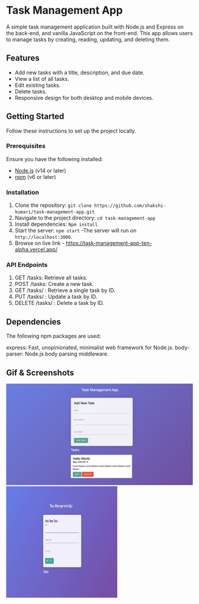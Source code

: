 # Task Management App

A simple task management application built with Node.js and Express on the back-end, and vanilla JavaScript on the front-end. This app allows users to manage tasks by creating, reading, updating, and deleting them.

## Features

- Add new tasks with a title, description, and due date.
- View a list of all tasks.
- Edit existing tasks.
- Delete tasks.
- Responsive design for both desktop and mobile devices.

## Getting Started

Follow these instructions to set up the project locally.

### Prerequisites

Ensure you have the following installed:

- [Node.js](https://nodejs.org/) (v14 or later)
- [npm](https://www.npmjs.com/) (v6 or later)

### Installation

1. Clone the repository: `git clone https://github.com/shakshi-kumari/task-management-app.git`
2. Navigate to the project directory: `cd task-management-app`
3. Install dependencies: `Npm install`
4. Start the server: `npm start`
    -The server will run on `http://localhost:3000`.
5. Browse on live link - https://task-management-app-ten-alpha.vercel.app/

### API Endpoints
1. GET /tasks: Retrieve all tasks.
2. POST /tasks: Create a new task.
3. GET /tasks/ : Retrieve a single task by ID.
4. PUT /tasks/ : Update a task by ID.
5. DELETE /tasks/ : Delete a task by ID.

## Dependencies
The following npm packages are used:

express: Fast, unopinionated, minimalist web framework for Node.js.
body-parser: Node.js body parsing middleware.

## Gif & Screenshots 
<img src="https://github.com/Shakshi-kumari/Task-management-app/blob/main/image.png" alt="ss">
<img src="https://github.com/Shakshi-kumari/Task-management-app/blob/main/result.gif" alt="ss">




